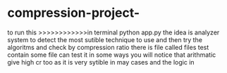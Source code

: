# compression-project-
to run this >>>>>>>>>>>>in terminal python app.py
the idea is analyzer system to detect the most sutible technique to use and then try the algoritms and check by compression ratio 
there is file called files test contain some file can test it 
in some ways you will notice that arithmatic give high cr too as it is very sytible in may cases 
and the logic in
